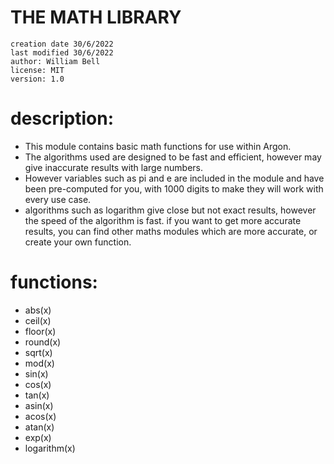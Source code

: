# THE MATH LIBRARY
```
creation date 30/6/2022
last modified 30/6/2022
author: William Bell
license: MIT
version: 1.0
```
# description:
 - This module contains basic math functions for use within Argon.
 - The algorithms used are designed to be fast and efficient, however may give inaccurate results with large numbers.
 - However variables such as pi and e are included in the module and have been pre-computed for you, with 1000 digits to make they will work with every use case.
 - algorithms such as logarithm give close but not exact results, however the speed of the algorithm is fast. if you want to get more accurate results, you can find other maths modules which are more accurate, or create your own function.
# functions:
 - abs(x)
 - ceil(x)
 - floor(x)
 - round(x)
 - sqrt(x)
 - mod(x)
 - sin(x)
 - cos(x)
 - tan(x)
 - asin(x)
 - acos(x)
 - atan(x)
 - exp(x)
 - logarithm(x)